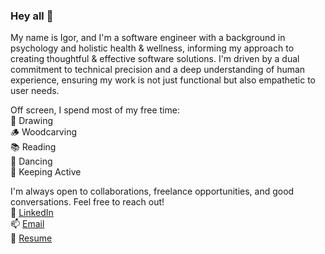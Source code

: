 ### Hey all 👋

My name is Igor, and I'm a software engineer with a background in psychology and holistic health & wellness, informing my approach to creating thoughtful & effective software solutions. I'm driven by a dual commitment to technical precision and a deep understanding of human experience, ensuring my work is not just functional but also empathetic to user needs.

Off screen, I spend most of my free time:<br>
🎨 Drawing<br>
🪵 Woodcarving<br>
📚 Reading<br>
💃 Dancing<br>
🏃 Keeping Active<br>

I'm always open to collaborations, freelance opportunities, and good conversations. Feel free to reach out!<br>
💼 [LinkedIn](https://www.linkedin.com/in/igoroganesian/)<br>
📫 [Email](igor.oganesian@gmail.com)<br>
📝 [Resume](https://docs.google.com/document/d/1OutRA_NupEnmDoi6r1HAfNmOIrEF_BFx5MvrluZQlx0/edit?usp=sharing)
